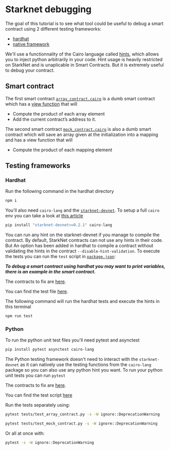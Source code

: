 # Starknet debugging

The goal of this tutorial is to see what tool could be useful to debug a smart contract using 2 different testing frameworks:

- [hardhat](https://github.com/Shard-Labs/starknet-hardhat-plugin)
- [native framework](https://www.cairo-lang.org/docs/hello_starknet/unit_tests.html)

We'll use a functionnality of the Cairo language called [hints](https://starknet.io/docs/how_cairo_works/hints.html), which allows you to inject python arbitrarily in your code. Hint usage is heavily restricted on StarkNet and is unaplicable in Smart Contracts. But it is extremely useful to debug your contract.

## Smart contract

The first smart contract [`array_contract.cairo`](python/contracts/array_contract.cairo) is a dumb smart contract which has a [view function](https://www.cairo-lang.org/docs/hello_starknet/intro.html) that will

- Compute the product of each array element
- Add the current contract’s address to it.

The second smart contract [`mock_contract.cairo`](python/contracts/mock_contract.cairo) is also a dumb smart contract which will save an array given at the initialization into a mapping and has a view function that will

- Compute the product of each mapping element

## Testing frameworks

### Hardhat

Run the following command in the hardhat directory

```bash
npm i
```

You'll also need `cairo-lang` and the [`starknet-devnet`](https://github.com/Shard-Labs/starknet-devnet). To setup a full `cairo` env you can take a look at [this article](https://medium.com/starknet-edu/the-ultimate-starknet-dev-environment-716724aef4a7)

```bash
pip install "starknet-devnet>=0.2.1" cairo-lang
```

You can run any hint on the starknet-devnet if you manage to compile the contract. By default, StarkNet contracts can not use any hints in their code. But An option has been added in hardhat to compile a contract without validating the hints in the contract `--disable-hint-validation`. To execute the tests you can run the `test` script in [`package.json`](hardhat/package.json):

***To debug a smart contract using hardhat you may want to print variables, there is an example in the smart contract.***

The contracts to fix are [here](hardhat/contracts).

You can find the test file [here](hardhat/test/test.spec.ts).

The following command will run the hardhat tests and execute the hints in this terminal

```bash
npm run test
```

### Python

To run the python unit test files you'll need pytest and asynctest

```bash
pip install pytest asynctest cairo-lang
```

The Python testing framework doesn't need to interact with the `starknet-devnet` as it can natively use the testing functions from the `cairo-lang` package so you can also use any python hint you want. To run your python unit tests you can run `pytest`

The contracts to fix are [here](python/contracts).

You can find the test script [here](python/test)

Run the tests separately using:

```bash
pytest tests/test_array_contract.py -s -W ignore::DeprecationWarning
```

```bash
pytest tests/test_mock_contract.py -s -W ignore::DeprecationWarning
```

Or all at once with:

```bash
pytest -s -W ignore::DeprecationWarning
```
